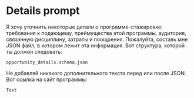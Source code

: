 # Details prompt

Я хочу уточнить некоторые детали о программе-стажировке: требования к подающему, преймущества этой программы, аудитория, связанную дисциплину, затраты и поощрения. Пожалуйта, составь мне JSON файл, в котором лежит эта информация.
Вот структура, которой ты должен следовать:

```
opportunity_details.schema.json
```

Не добавляй никакого дополнительного текста перед или после JSON.
Вот ссылка на сайт программы:

```
Text
```
